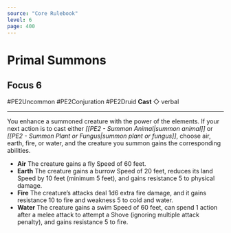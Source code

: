 ```yaml
---
source: "Core Rulebook"
level: 6
page: 400
---
```


# Primal Summons
## Focus 6
#PE2Uncommon #PE2Conjuration #PE2Druid 
**Cast** ◇ verbal

-----
You enhance a summoned creature with the power of the elements. If your next action is to cast either *[[PE2 - Summon Animal|summon animal]]* or *[[PE2 - Summon Plant or Fungus|summon plant or fungus]]*, choose air, earth, fire, or water, and the creature you summon gains the corresponding abilities.
- **Air** The creature gains a fly Speed of 60 feet.  
- **Earth** The creature gains a burrow Speed of 20 feet, reduces its land Speed by 10 feet (minimum 5 feet), and gains resistance 5 to physical damage.  
- **Fire** The creature’s attacks deal 1d6 extra fire damage, and it gains resistance 10 to fire and weakness 5 to cold and water.
- **Water** The creature gains a swim Speed of 60 feet, can spend 1 action after a melee attack to attempt a Shove (ignoring multiple attack penalty), and gains resistance 5 to fire.
